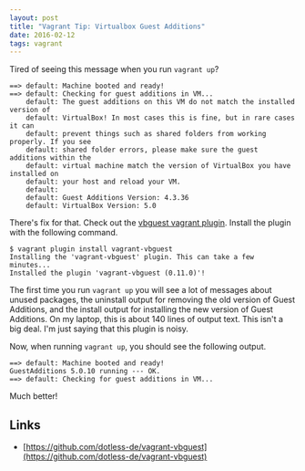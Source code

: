 ```yaml
---
layout: post
title: "Vagrant Tip: Virtualbox Guest Additions"
date: 2016-02-12
tags: vagrant
---
```


Tired of seeing this message when you run `vagrant up`?

```
==> default: Machine booted and ready!
==> default: Checking for guest additions in VM...
    default: The guest additions on this VM do not match the installed version of
    default: VirtualBox! In most cases this is fine, but in rare cases it can
    default: prevent things such as shared folders from working properly. If you see
    default: shared folder errors, please make sure the guest additions within the
    default: virtual machine match the version of VirtualBox you have installed on
    default: your host and reload your VM.
    default:
    default: Guest Additions Version: 4.3.36
    default: VirtualBox Version: 5.0
```

There's fix for that. Check out the [vbguest vagrant plugin](https://github.com/dotless-de/vagrant-vbguest). Install the plugin with the following command.

```
$ vagrant plugin install vagrant-vbguest
Installing the 'vagrant-vbguest' plugin. This can take a few minutes...
Installed the plugin 'vagrant-vbguest (0.11.0)'!
```

The first time you run `vagrant up` you will see a lot of messages about unused packages, the uninstall output for removing the old version of Guest Additions, and the install output for installing the new version of Guest Additions. On my laptop, this is about 140 lines of output text. This isn't a big deal. I'm just saying that this plugin is noisy.

Now, when running `vagrant up`, you should see the following output.

```
==> default: Machine booted and ready!
GuestAdditions 5.0.10 running --- OK.
==> default: Checking for guest additions in VM...
```

Much better!

## Links

* [https://github.com/dotless-de/vagrant-vbguest](https://github.com/dotless-de/vagrant-vbguest)
